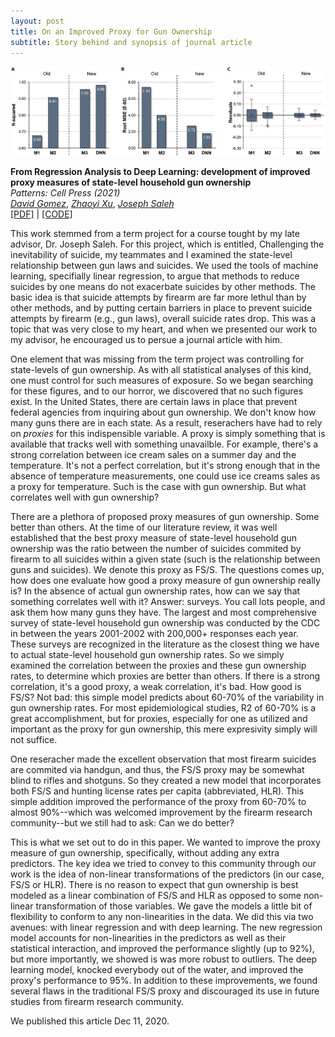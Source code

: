 ```yaml
---
layout: post
title: On an Improved Proxy for Gun Ownership
subtitle: Story behind and synopsis of journal article
--- 
```


![Test image](/assets/img/go-proxy-performance.png)

**From Regression Analysis to Deep Learning: development of improved proxy measures of state-level household gun ownership** \
_Patterns: Cell Press (2021)_ \
  [_David Gomez_](https://scholar.google.com/citations?user=YmsZnXAAAAAJ&hl=en&oi=sra),
  [_Zhaoyi Xu_](https://scholar.google.com/citations?user=AlaqLgcAAAAJ&hl=en&oi=sra),
  [_Joseph Saleh_](https://scholar.google.com/citations?user=oewjyycAAAAJ&hl=en&oi=sra) \
  [[PDF]](https://www.cell.com/action/showPdf?pii=S2666-3899%2820%2930202-6) |
  [[CODE]](https://github.com/dbgomez94/gun-ownership-proxy)

This work stemmed from a term project for a course tought by my late advisor, Dr. Joseph Saleh. For this project, which is entitled, Challenging the inevitability of suicide, my teammates and I examined the state-level relationship between gun laws and suicides. We used the tools of machine learning, specifially linear regression, to argue that methods to reduce suicides by one means do not exacerbate suicides by other methods. The basic idea is that suicide attempts by firearm are far more lethul than by other methods, and by putting certain barriers in place to prevent suicide attempts by firearm (e.g., gun laws), overall suicide rates drop. This was a topic that was very close to my heart, and when we presented our work to my advisor, he encouraged us to persue a journal article with him.

One element that was missing from the term project was controlling for state-levels of gun ownership. As with all statistical analyses of this kind, one must control for such measures of exposure. So we began searching for these figures, and to our horror, we discovered that no such figures exist. In the United States, there are certain laws in place that prevent federal agencies from inquiring about gun ownership. We don't know how many guns there are in each state. As a result, reserachers have had to rely on _proxies_ for this indispensible variable. A proxy is simply something that is available that tracks well with something unavailble. For example, there's a strong correlation between ice cream sales on a summer day and the temperature. It's not a perfect correlation, but it's strong enough that in the absence of temperature measurements, one could use ice creams sales as a proxy for temperature. Such is the case with gun ownership. But what correlates well with gun ownership?

There are a plethora of proposed proxy measures of gun ownership. Some better than others. At the time of our literature review, it was well established that the best proxy measure of state-level household gun ownership was the ratio between the number of suicides commited by firearm to all suicides within a given state (such is the relationship between guns and suicides). We denote this proxy as FS/S. The questions comes up, how does one evaluate how good a proxy measure of gun ownership really is? In the absence of actual gun ownership rates, how can we say that something correlates well with it? Answer: surveys. You call lots people, and ask them how many guns they have. The largest and most comprehensive survey of state-level household gun ownership was conducted by the CDC in between the years 2001-2002 with 200,000+ responses each year. These surveys are recognized in the literature as the closest thing we have to actual state-level household gun ownership rates. So we simply examined the correlation between the proxies and these gun ownership rates, to determine which proxies are better than others. If there is a strong correlation, it's a good proxy, a weak correlation, it's bad. How good is FS/S? Not bad: this simple model predicts about 60-70% of the variability in gun ownership rates. For most epidemiological studies, R2 of 60-70% is a great accomplishment, but for proxies, especially for one as utilized and important as the proxy for gun ownership, this mere expresivity simply will not suffice.

One reseracher made the excellent observation that most firearm suicides are commited via handgun, and thus, the FS/S proxy may be somewhat blind to rifles and shotguns. So they created a new model that incorporates both FS/S and hunting license rates per capita (abbreviated, HLR). This simple addition improved the performance of the proxy from 60-70% to almost 90%--which was welcomed improvement by the firearm research community--but we still had to ask: Can we do better?

This is what we set out to do in this paper. We wanted to improve the proxy measure of gun ownership, specifically, without adding any extra predictors. The key idea we tried to convey to this community through our work is the idea of non-linear transformations of the predictors (in our case, FS/S or HLR). There is no reason to expect that gun ownership is best modeled as a linear combination of FS/S and HLR as opposed to some non-linear transformation of those variables. We gave the models a little bit of flexibility to conform to any non-linearities in the data. We did this via two avenues: with linear regression and with deep learning. The new regression model accounts for non-linearities in the predictors as well as their statistical interaction, and improved the performance slightly (up to 92%), but more importantly, we showed is was more robust to outliers. The deep learning model, knocked everybody out of the water, and improved the proxy's performance to 95%. In addition to these improvements, we found several flaws in the traditional FS/S proxy and discouraged its use in future studies from firearm research community.

We published this article Dec 11, 2020.
